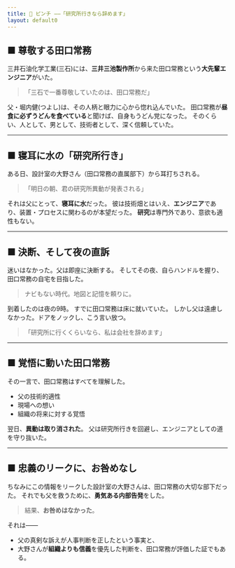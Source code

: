 ```yaml
---
title: 🥢 ピンチ ——「研究所行きなら辞めます」
layout: default0
---
```

## ■ 尊敬する田口常務

三井石油化学工業(三石)には、**三井三池製作所**から来た田口常務という**大先輩エンジニア**がいた。

> 「三石で一番尊敬していたのは、田口常務だ」

父・堀内健(つよし)は、その人柄と眼力に心から惚れ込んでいた。
田口常務が**昼食に必ずうどんを食べている**と聞けば、自身もうどん党になった。
そのくらい、人として、男として、技術者として、深く信頼していた。

---

## ■ 寝耳に水の「研究所行き」

ある日、設計室の大野さん（田口常務の直属部下）から耳打ちされる。

> 「明日の朝、君の研究所異動が発表される」

それは父にとって、**寝耳に水**だった。
彼は技術畑とはいえ、**エンジニア**であり、装置・プロセスに関わるのが本望だった。
**研究**は専門外であり、意欲も適性もない。

---

## ■ 決断、そして夜の直訴

迷いはなかった。父は即座に決断する。
そしてその夜、自らハンドルを握り、田口常務の自宅を目指した。

> ナビもない時代。地図と記憶を頼りに。

到着したのは夜の9時。
すでに田口常務は床に就いていた。
しかし父は遠慮しなかった。ドアをノックし、こう言い放つ。

> 「研究所に行くくらいなら、私は会社を辞めます」

---

## ■ 覚悟に動いた田口常務

その一言で、田口常務はすべてを理解した。

* 父の技術的適性
* 現場への想い
* 組織の将来に対する覚悟

翌日、**異動は取り消された**。
父は研究所行きを回避し、エンジニアとしての道を守り抜いた。

---

## ■ 忠義のリークに、お咎めなし

ちなみにこの情報をリークした設計室の大野さんは、田口常務の大切な部下だった。
それでも父を救うために、**勇気ある内部告発**をした。

> 結果、**お咎めはなかった**。

それは——

* 父の真剣な訴えが人事判断を正したという事実と、
* 大野さんが**組織よりも信義**を優先した判断を、田口常務が評価した証でもある。
